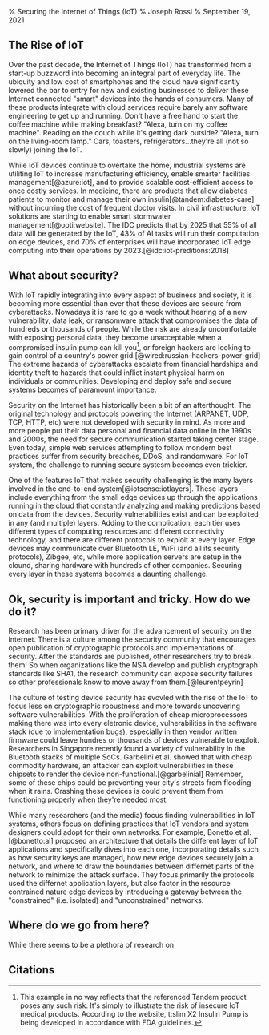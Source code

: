 % Securing the Internet of Things (IoT)
% Joseph Rossi
% September 19, 2021

## The Rise of IoT

Over the past decade, the Internet of Things (IoT) has transformed from a start-up buzzword into becoming an integral part of everyday life. The ubiquity and low cost of smartphones and the cloud have significantly lowered the bar to entry for new and existing businesses to deliver these Internet connected "smart" devices into the hands of consumers. Many of these products integrate with cloud services require barely any software engineering to get up and running. Don't have a free hand to start the coffee machine while making breakfast? "Alexa, turn on my coffee machine". Reading on the couch while it's getting dark outside? "Alexa, turn on the living-room lamp." Cars, toasters, refrigerators...they're all (not so slowly) joining the IoT.

While IoT devices continue to overtake the home, industrial systems are utiliting IoT to increase manufacturing efficiency, enable smarter facilities management[@azure:iot], and to provide scalable cost-efficient access to once costly services. In medicine, there are products that allow diabetes patients to monitor and manage their own insulin[@tandem:diabetes-care] without incurring the cost of frequent doctor visits. In civil infrastructure, IoT solutions are starting to enable smart stormwater management[@opti:website]. The IDC predicts that by 2025 that 55% of all data will be generated by the IoT, 43% of AI tasks will run their computation on edge devices, and 70% of enterprises will have incorporated IoT edge computing into their operations by 2023.[@idc:iot-preditions:2018] 

## What about security?

With IoT rapidly integrating into every aspect of business and society, it is becoming more essential than ever that these devices are secure from cyberattacks. Nowadays it is rare to go a week without hearing of a new vulnerability, data leak, or ransomware attack that compromises the data of hundreds or thousands of people. While the risk are already uncomfortable with exposing personal data, they become unacceptable when a compromised insulin pump can kill you[^insulin-pump-note], or foreign hackers are looking to gain control of a country's power grid.[@wired:russian-hackers-power-grid] The extreme hazards of cyberattacks escalate from financial hardships and identity theft to hazards that could inflict instant physical harm on individuals or communities. Developing and deploy safe and secure systems becomes of paramount importance.

Security on the Internet has historically been a bit of an afterthought. The original technology and protocols powering the Internet (ARPANET, UDP, TCP, HTTP, etc) were not developed with security in mind. As more and more people put their data personal and financial data online in the 1990s and 2000s, the need for secure communication started taking center stage. Even today, simple web services attempting to follow mondern best practices suffer from security breaches, DDoS, and randomware. For IoT system, the challenge to running secure systesm becomes even trickier.

One of the features IoT that makes security challenging is the many layers involved in the end-to-end system[@iotsense:iotlayers]. These layers include everything from the small edge devices up through the applications running in the cloud that constantly analyzing and  making predictions based on data from the devices. Security vulnerabilities exist and can be exploited in any (and multiple) layers. Adding to the complication, each tier uses different types of computing resources and different connectivity technology, and there are different protocols to exploit at every layer. Edge devices may communicate over Bluetooth LE, WiFi (and all its security protocols), Zibgee, etc, while more application servers are setup in the clound, sharing hardware with hundreds of other companies. Securing every layer in these systems becomes a daunting challenge.

## Ok, security is important and tricky. How do we do it?

Research has been primary driver for the advancement of security on the Internet. There is a culture among the security community that encourages open publication of cryptographic protocols and implementations of security. After the standards are published, other researchers try to break them! So when organizations like the NSA develop and publish cryptograph standards like SHA1, the research community can expose security failures so other professionals know to move away from them.[@leurentpeyrin] 

The culture of testing device security has evovled with the rise of the IoT to focus less on cryptographic robustness and more towards uncovering software vulnerabilities. With the proliferation of cheap microprocessors making there was into every eletronic device, vulnerabilities in the software stack (due to implementation bugs), especially in then vendor written firmware could leave hundres or thousands of devices vulnerable to exploit.  Researchers in Singapore recently found a variety of vulnerability in the Bluetooth stacks of multiple SoCs. Garbelini et al. showed that with cheap commodity hardware, an attacker can exploit vulnerabilities in these chipsets to render the device non-functional.[@garbelinial] Remember, some of these chips could be preventing your city's streets from flooding when it rains. Crashing these devices is could prevent them from functioning properly when they're needed most.

While many researchers (and the media) focus finding vulnerabilities in IoT systems, others focus on defining practices that IoT vendors and system designers could adopt for their own networks. For example, Bonetto et al.[@bonetto:al] proposed an architecture that details the different layer of IoT applications and specifically dives into each one, incorporating details such as how security keys are managed, how new edge devices securely join a network, and where to draw the boundaries between differnet parts of the network to minimize the attack surface. They focus primarily the protocols used the differnet application layers, but also factor in the resource contrained nature edge devices by introducing a gateway between the "constrained" (i.e. isolated) and "unconstrained" networks.

## Where do we go from here?

While there seems to be a plethora of research on 

## Citations


[^insulin-pump-note]: This example in no way reflects that the referenced Tandem product poses any such risk. It's simply to illustrate the risk of insecure IoT medical products. According to the website, t:slim X2 Insulin Pump is being developed in accordance with FDA guidelines.
